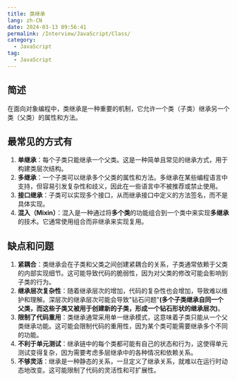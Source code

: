 ```yaml
---
title: 类继承
lang: zh-CN
date: 2024-03-13 09:56:41
permalink: /Interview/JavaScript/Class/
category:
  - JavaScript
tag:
  - JavaScript
---
```


## 简述

在面向对象编程中，类继承是一种重要的机制，它允许一个类（子类）继承另一个类（父类）的属性和方法。

## 最常见的方式有

1. **单继承**：每个子类只能继承一个父类。这是一种简单且常见的继承方式，用于构建类层次结构。
2. **多继承**：一个子类可以继承多个父类的属性和方法。多继承在某些编程语言中支持，但容易引发复杂性和歧义，因此在一些语言中不被推荐或禁止使用。
3. **接口继承**：子类可以实现多个接口，从而继承接口中定义的方法签名，而不是具体实现。
4. **混入（Mixin）**：混入是一种通过将**多个类**的功能组合到一个类中来实现**多继承**的技术。它通常使用组合而非继承来实现复用。

## 缺点和问题

1. **紧耦合**：类继承会在子类和父类之间创建紧耦合的关系，子类通常依赖于父类的内部实现细节。这可能导致代码的脆弱性，因为对父类的修改可能会影响到子类的行为。
2. **继承层次复杂性**：随着继承层次的增加，代码的复杂性也会增加，导致难以维护和理解。深层次的继承层次可能会导致"钻石问题"**(多个子类继承自同一个父类，而这些子类又被用于创建新的子类，形成一个钻石形状的继承层次)**。
3. **限制了代码重用**：类继承通常采用单一继承模式，这意味着子类只能从一个父类继承功能。这可能会限制代码的重用性，因为某个类可能需要继承多个不同的功能。
4. **不利于单元测试**：继承链中的每个类都可能有自己的状态和行为，这使得单元测试变得复杂，因为需要考虑多层继承中的各种情况和依赖关系。
5. **不够灵活**：继承是一种静态的关系，一旦定义了继承关系，就难以在运行时动态地改变。这可能限制了代码的灵活性和可扩展性。

